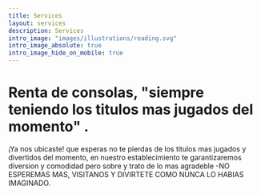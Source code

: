 ```yaml
---
title: Services
layout: services
description: Services
intro_image: "images/illustrations/reading.svg"
intro_image_absolute: true
intro_image_hide_on_mobile: true
---
```


# Renta de consolas, "siempre teniendo los titulos mas jugados del momento" .

¡Ya nos ubicaste! que esperas no te pierdas de los titulos mas jugados y divertidos del momento, en nuestro establecimiento te garantizaremos diversion y comodidad pero sobre y trato de lo mas agradeble -NO ESPEREMAS MAS, VISITANOS Y DIVIRTETE COMO NUNCA LO HABIAS IMAGINADO.
